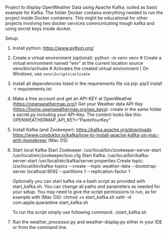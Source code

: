 Project to display OpenWeather Data using Apache Kafka, suited as basic example for Kafka.
The folder Docker contains everything needed to run the project inside Docker containers. This might be educational for other projects involving two docker services communicating trough kafka and using secret keys inside docker.

Setup:

1. Install python:
	https://www.python.org/

2. Create a virtual environment (optional):
	python -m venv venv      # Create a virtual environment named "env" at the current location
	source venv/bin/activate  # Activates the created virtual environment | On Windows, use `venv\Scripts\activate`

3. Install all dependencies listed in the requirements file via pip:
	pip3 install -r requirements.txt

4. Make a free account and get an API-KEY at OpenWeather (https://openweathermap.org/)
	Get your Weather data API-Key (https://home.openweathermap.org/api_keys):
	create in the same folder a secret.py including your API-Key. The content looks like this: OPENWEATHERMAP_API_KEY="PasteYourKey"

5. Install Kafka (and Zookeeper):
	https://kafka.apache.org/downloads
	https://www.conduktor.io/kafka/how-to-install-apache-kafka-on-mac-with-homebrew/ (Mac OS)
   
6. Start local Kafka
	Start Zookeeper: /usr/local/bin/zookeeper-server-start /usr/local/etc/zookeeper/zoo.cfg
	Start Kafka: /usr/local/bin/kafka-server-start /usr/local/etc/kafka/server.properties
	Create topic: /zsr/local/bin/kafka-topics --create --topic weather-data --bootstrap-server localhost:9092 --partitions 1 --replication-factor 1

	Optionally you can start kafka via a bash script as provided with start_kafka.sh. You can change all paths and parameters as needed for your setup.
	You may need to give the script permissions to run, as for example with (Mac OS):
	chmod +x start_kafka.sh
	xattr -d com.apple.quarantine start_kafka.sh

	To run the script simply use following command:
	./start_kafka.sh

7. Run the weather_processor.py and weather-display.py either in your IDE or from the command line.
